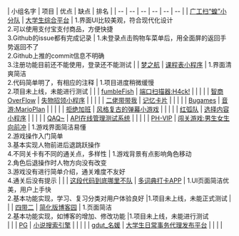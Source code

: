 | 小组名字 | 项目 | 优点 | 缺点 | 排名 |
| -- | -- | -- | -- | -- | -- |
| [广工扫“蝗”小分队](https://www.cnblogs.com/happyzhangtian/p/13850037.html) | [大学生综合平台](https://www.cnblogs.com/happyzhangtian/p/14018156.html) | 1.界面UI比较美观，符合现代化设计<br>2.可以使用支付宝支付商品，方便快捷<br>3.Github的issue都有完成记录 | 1.未登录点击购物车菜单后，用全面屏的返回手势返回不了<br>2.Github上推的commit信息不明确<br>3.注册功能目前还不能使用，登录还不能测试 |
| [梦之航](https://www.cnblogs.com/deerc123/p/13849415.html) | [课程表小程序](https://www.cnblogs.com/mincong/p/14018022.html) | 1.界面清爽简洁<br>2.代码简单明了，有相应的注释 | 1.项目进度稍微缓慢<br>2.项目未上线，未能进行测试 |  |
| [fumbleFish](https://www.cnblogs.com/polaris-973/p/13849773.html) | [端口扫描器:H4ck!](https://www.cnblogs.com/polaris-973/p/14018009.html) | | |  |
| [智商OverFlow](https://www.cnblogs.com/AZhu-12138/p/13850048.html) | [失物招领小程序](https://www.cnblogs.com/AZhu-12138/p/14018158.html) |  |  |  |
| [二佬带带我](https://www.cnblogs.com/xingxinglieo/p/13850066.html) | [记忆卡片](https://www.cnblogs.com/xingxinglieo/p/14017981.html) |  |  |  |
| [Bugames](https://www.cnblogs.com/Ligo-Z/p/13849618.html) | [音游:MarioPlan](https://www.cnblogs.com/Ligo-Z/p/14017495.html) |  |  |  |
| [拒绝加班](https://www.cnblogs.com/nekomata/p/13849595.html) | [风格复古的弹幕小游戏](https://www.cnblogs.com/nekomata/p/14017701.html) |  |  |  |
| [红弧队](https://www.cnblogs.com/ECLE/p/13848990.html) | [选择内容小程序](https://www.cnblogs.com/ECLE/p/14016884.html) |  |  |  |
| [QAQ~](https://www.cnblogs.com/bxxiao/p/13849856.html) | [API在线管理测试系统](https://www.cnblogs.com/pursue2/p/14018035.html) |  |  |  |
| [PH-VIP](https://www.cnblogs.com/lizhaohai/p/13849877.html) | [闯关游戏:男生女生向前冲](https://www.cnblogs.com/kmdawkms/p/14017848.html) | 1.游戏界面简洁易懂<br>2.游戏操作入门简单<br>3.基本实现人物前进后退跳跃操作<br>4.不同关卡有不同的通关点，多样性 | 1.游戏背景有点影响角色移动<br>2.角色后退操作时人物方向没有改变<br>3.游戏没有进行简单介绍，通关难度不友好<br>4.通关后没有提示   |  |
| [这段代码到底哪里不队](https://www.cnblogs.com/WoodenKevin/p/GDUT_SoftwareEngineering_Task_TeamProject_Week1.html) | [多词典打卡APP](https://www.cnblogs.com/qina4/p/14013702.html) | 1.UI页面简洁优美，用户上手快<br>2.基本功能实现，学习、复习分类对用户体验良好 |1.项目未上线，未能正式测试  |  |
| [四带二](https://www.cnblogs.com/emmazoe/p/13849317.html) | [简化版博客园](https://www.cnblogs.com/sanakkk3/p/14017306.html) | 1.页面简洁 <br> 2.基本功能实现，如博客的增加、修改功能 |1.项目未上线，未能进行测试 <br>  |  |
| [PG](https://www.cnblogs.com/shuishangzhizhou/p/13849808.html) | [小说搜索引擎](https://www.cnblogs.com/shuishangzhizhou/p/14018157.html) |  |  |  |
| [gdut_名媛](https://www.cnblogs.com/chiguoguo/p/13849102.html) | [大学生日常事务代理发布平台](https://www.cnblogs.com/imbA/p/14018155.html) |  |  |  |
